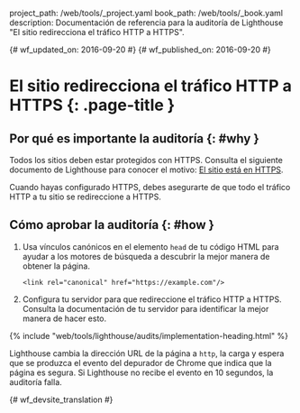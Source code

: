project_path: /web/tools/_project.yaml
book_path: /web/tools/_book.yaml
description: Documentación de referencia para la auditoría de Lighthouse "El sitio redirecciona el tráfico HTTP a HTTPS".

{# wf_updated_on: 2016-09-20 #}
{# wf_published_on: 2016-09-20 #}

# El sitio redirecciona el tráfico HTTP a HTTPS  {: .page-title }

## Por qué es importante la auditoría {: #why }

Todos los sitios deben estar protegidos con HTTPS. Consulta el siguiente documento de Lighthouse para
conocer el motivo: [El sitio está en HTTPS](https).

Cuando hayas configurado HTTPS, debes asegurarte de que todo el tráfico HTTP
a tu sitio se redireccione a HTTPS.

## Cómo aprobar la auditoría {: #how }

1. Usa vínculos canónicos en el elemento `head` de tu código HTML para ayudar a los motores de búsqueda a descubrir
   la mejor manera de obtener la página.

       <link rel="canonical" href="https://example.com"/>

2. Configura tu servidor para que redireccione el tráfico HTTP a HTTPS. Consulta la documentación de tu
   servidor para identificar la mejor manera de hacer esto.

{% include "web/tools/lighthouse/audits/implementation-heading.html" %}

Lighthouse cambia la dirección URL de la página a `http`, la carga y espera que se produzca el
evento del depurador de Chrome que indica que la página es segura. Si
Lighthouse no recibe el evento en 10 segundos, la auditoría falla.


{# wf_devsite_translation #}
